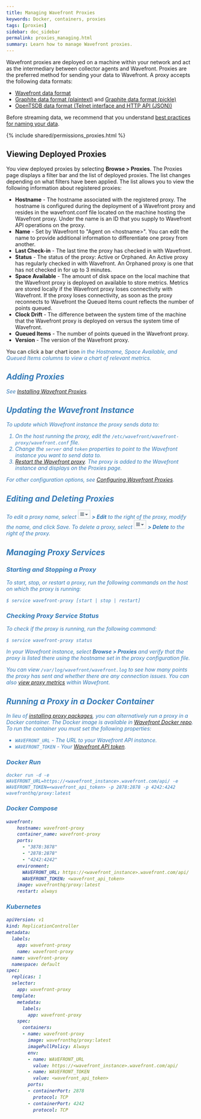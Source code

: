 ```yaml
---
title: Managing Wavefront Proxies
keywords: Docker, containers, proxies
tags: [proxies]
sidebar: doc_sidebar
permalink: proxies_managing.html
summary: Learn how to manage Wavefront proxies.
---
```

Wavefront proxies are deployed on a machine within your network and act as the intermediary between collector agents and Wavefront. Proxies are the preferred method for sending your data to Wavefront. A proxy accepts the following data formats:

- [Wavefront data format](wavefront_data_format)
- [Graphite data format (plaintext)](http://graphite.readthedocs.io/en/latest/feeding-carbon.html#the-plaintext-protocol) and [Graphite data format (pickle)](http://graphite.readthedocs.io/en/latest/feeding-carbon.html#the-pickle-protocol)
- [OpenTSDB data format (Telnet interface and HTTP API (JSON))](http://opentsdb.net/docs/build/html/user_guide/writing.html)
 
Before streaming data, we recommend that you understand [best practices for naming your data](wavefront_data_naming).
 
{% include shared/permissions_proxies.html %}

## Viewing Deployed Proxies

You view deployed proxies by selecting **Browse > Proxies**.  The Proxies page displays a filter bar and the list of deployed proxies. The list changes depending on what filters have been applied.  The list allows you to view the following information about registered proxies:

- **Hostname** - The hostname associated with the registered proxy. The hostname is configured during the deployment of a Wavefront proxy and resides in the wavefront.conf file located on the machine hosting the Wavefront proxy. Under the name is an ID that you supply to Wavefront API operations on the proxy.
- **Name** - Set by Wavefront to "Agent on \<hostname\>".  You can edit the name to provide additional information to differentiate one proxy from another.
- **Last Check-in** - The last time the proxy has checked in with Wavefront.
- **Status** - The status of the proxy: Active or Orphaned. An Active proxy has regularly checked in with Wavefront. An Orphaned proxy is one that has not checked in for up to 3 minutes.
- **Space Available** - The amount of disk space on the local machine that the Wavefront proxy is deployed on available to store metrics. Metrics are stored locally if the Wavefront proxy loses connectivity with Wavefront. If the proxy loses connectivity, as soon as the proxy reconnects to Wavefront the Queued Items count reflects the number of points queued.
- **Clock Drift** - The difference between the system time of the machine that the Wavefront proxy is deployed on versus the system time of Wavefront.
- **Queued Items** - The number of points queued in the Wavefront proxy.
- **Version** - The version of the Wavefront proxy.

You can click a bar chart icon <i class="fa-bar-chart fa" style="color: #337ab7;"/> in the Hostname, Space Available, and Queued Items columns to view a chart of relevant metrics.
 
## Adding Proxies
See [Installing Wavefront Proxies](proxies_installing).
 
## Updating the Wavefront Instance

To update which Wavefront instance the proxy sends data to:

1. On the host running the proxy, edit the `/etc/wavefront/wavefront-proxy/wavefront.conf` file.
1. Change the `server` and `token` properties to point to the Wavefront instance you want to send data to. 
1. [Restart the Wavefront proxy](#restart). The proxy is added to the Wavefront instance and displays on the Proxies page.
 
For other configuration options, see [Configuring Wavefront Proxies](proxies_configuring). 

## Editing and Deleting Proxies
To edit a proxy name, select  ![action_menu.png](images/action_menu.png#inline) **> Edit** to the right of the proxy, modify the name, and click Save.
To delete a proxy, select  ![action_menu.png](images/action_menu.png#inline) **> Delete** to the right of the proxy.

## Managing Proxy Services
<a name="restart"></a>

### Starting and Stopping a Proxy
 
To start, stop, or restart a proxy, run the following commands on the host on which the proxy is running:

```shell
$ service wavefront-proxy [start | stop | restart]
```

### Checking Proxy Service Status
 
To check if the proxy is running, run the following command:

```shell
$ service wavefront-proxy status
```

In your Wavefront instance, select **Browse > Proxies** and verify that the proxy is listed there using the hostname set in the proxy configuration file.
 
You can view `/var/log/wavefront/wavefront.log` to see how many points the proxy has sent and whether there are any connection issues. You can also [view proxy metrics](wavefront_monitoring) within Wavefront.

<a name="docker"></a>

## Running a Proxy in a Docker Container

In lieu of [installing proxy packages](proxies_installing), you can alternatively run a proxy in a Docker container. The Docker image is available in [Wavefront Docker repo](https://hub.docker.com/r/wavefronthq/proxy/). To run the container you must set the following properties:

- `WAVEFRONT_URL` - The URL to your Wavefront API instance.
- `WAVEFRONT_TOKEN` - Your [Wavefront API token](wavefront_api#generating-an-api-token).


### Docker Run

```shell
docker run -d -e WAVEFRONT_URL=https://<wavefront_instance>.wavefront.com/api/ -e WAVEFRONT_TOKEN=<wavefront_api_token> -p 2878:2878 -p 4242:4242 wavefronthq/proxy:latest  
```

### Docker Compose

```yaml
wavefront:  
    hostname: wavefront-proxy  
    container_name: wavefront-proxy  
    ports:  
      - "3878:3878"  
      - "2878:2878"  
      - "4242:4242"  
    environment:  
      WAVEFRONT_URL: https://<wavefront_instance>.wavefront.com/api/  
      WAVEFRONT_TOKEN: <wavefront_api_token>  
    image: wavefronthq/proxy:latest  
    restart: always
```

### Kubernetes

```yaml
apiVersion: v1  
kind: ReplicationController  
metadata:  
  labels:  
    app: wavefront-proxy  
    name: wavefront-proxy  
  name: wavefront-proxy  
  namespace: default  
spec:  
  replicas: 1  
  selector:  
    app: wavefront-proxy  
  template:  
    metadata:  
      labels:  
        app: wavefront-proxy  
    spec:  
      containers:  
      - name: wavefront-proxy  
        image: wavefronthq/proxy:latest  
        imagePullPolicy: Always  
        env:  
        - name: WAVEFRONT_URL  
          value: https://<wavefront_instance>.wavefront.com/api/  
        - name: WAVEFRONT_TOKEN  
          value: <wavefront_api_token>
        ports:  
        - containerPort: 2878  
          protocol: TCP  
        - containerPort: 4242  
          protocol: TCP  
```



